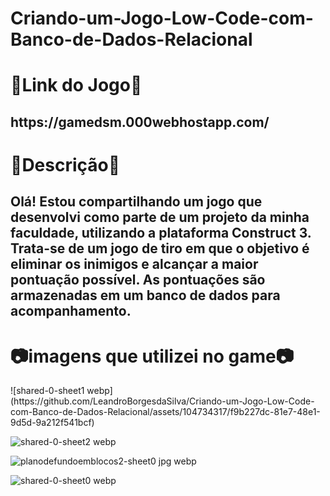 # Criando-um-Jogo-Low-Code-com-Banco-de-Dados-Relacional
<h1>🔗Link do Jogo🔗</h1>
<h2>https://gamedsm.000webhostapp.com/</h2>

<h1>📢Descrição📢</h1>
<h2>Olá! Estou compartilhando um jogo que desenvolvi como parte de um projeto da minha faculdade, utilizando a plataforma Construct 3. Trata-se de um jogo de tiro em que o objetivo é eliminar os inimigos e alcançar a maior pontuação possível. As pontuações são armazenadas em um banco de dados para acompanhamento.</h2>

<h1>📷imagens que utilizei no game📷</h1>
  ![shared-0-sheet1 webp](https://github.com/LeandroBorgesdaSilva/Criando-um-Jogo-Low-Code-com-Banco-de-Dados-Relacional/assets/104734317/f9b227dc-81e7-48e1-9d5d-9a212f541bcf)
  
![shared-0-sheet2 webp](https://github.com/LeandroBorgesdaSilva/Criando-um-Jogo-Low-Code-com-Banco-de-Dados-Relacional/assets/104734317/afcd90d3-3aae-4d77-bed7-ae394a4d8d93)

![planodefundoemblocos2-sheet0 jpg webp](https://github.com/LeandroBorgesdaSilva/Criando-um-Jogo-Low-Code-com-Banco-de-Dados-Relacional/assets/104734317/8e8b0f3b-54cc-48ff-b06e-12c9d1ccd262)

![shared-0-sheet0 webp](https://github.com/LeandroBorgesdaSilva/Criando-um-Jogo-Low-Code-com-Banco-de-Dados-Relacional/assets/104734317/6c009581-49e4-4609-b22f-2d9a7afb88a8)

